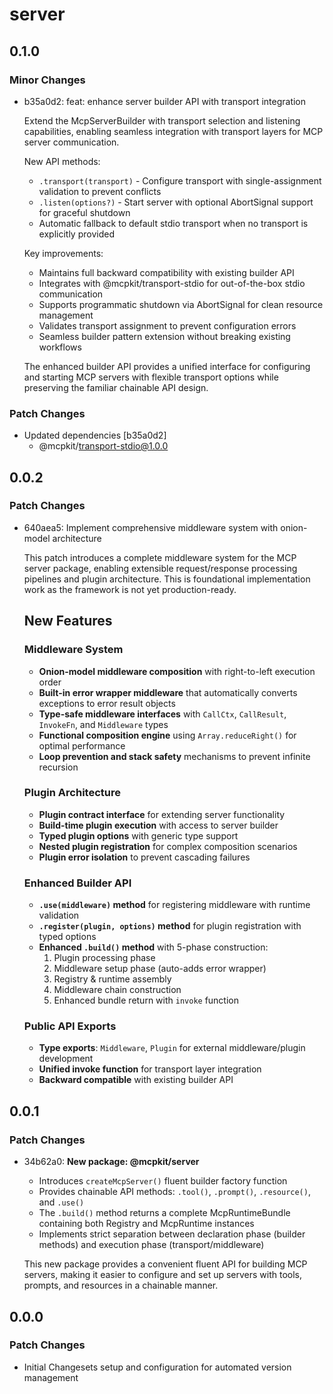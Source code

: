 # server

## 0.1.0

### Minor Changes

- b35a0d2: feat: enhance server builder API with transport integration

  Extend the McpServerBuilder with transport selection and listening capabilities, enabling seamless integration with transport layers for MCP server communication.

  New API methods:

  - `.transport(transport)` - Configure transport with single-assignment validation to prevent conflicts
  - `.listen(options?)` - Start server with optional AbortSignal support for graceful shutdown
  - Automatic fallback to default stdio transport when no transport is explicitly provided

  Key improvements:

  - Maintains full backward compatibility with existing builder API
  - Integrates with @mcpkit/transport-stdio for out-of-the-box stdio communication
  - Supports programmatic shutdown via AbortSignal for clean resource management
  - Validates transport assignment to prevent configuration errors
  - Seamless builder pattern extension without breaking existing workflows

  The enhanced builder API provides a unified interface for configuring and starting MCP servers with flexible transport options while preserving the familiar chainable API design.

### Patch Changes

- Updated dependencies [b35a0d2]
  - @mcpkit/transport-stdio@1.0.0

## 0.0.2

### Patch Changes

- 640aea5: Implement comprehensive middleware system with onion-model architecture

  This patch introduces a complete middleware system for the MCP server package, enabling extensible request/response processing pipelines and plugin architecture. This is foundational implementation work as the framework is not yet production-ready.

  ## New Features

  ### Middleware System

  - **Onion-model middleware composition** with right-to-left execution order
  - **Built-in error wrapper middleware** that automatically converts exceptions to error result objects
  - **Type-safe middleware interfaces** with `CallCtx`, `CallResult`, `InvokeFn`, and `Middleware` types
  - **Functional composition engine** using `Array.reduceRight()` for optimal performance
  - **Loop prevention and stack safety** mechanisms to prevent infinite recursion

  ### Plugin Architecture

  - **Plugin contract interface** for extending server functionality
  - **Build-time plugin execution** with access to server builder
  - **Typed plugin options** with generic type support
  - **Nested plugin registration** for complex composition scenarios
  - **Plugin error isolation** to prevent cascading failures

  ### Enhanced Builder API

  - **`.use(middleware)` method** for registering middleware with runtime validation
  - **`.register(plugin, options)` method** for plugin registration with typed options
  - **Enhanced `.build()` method** with 5-phase construction:
    1. Plugin processing phase
    2. Middleware setup phase (auto-adds error wrapper)
    3. Registry & runtime assembly
    4. Middleware chain construction
    5. Enhanced bundle return with `invoke` function

  ### Public API Exports

  - **Type exports**: `Middleware`, `Plugin` for external middleware/plugin development
  - **Unified invoke function** for transport layer integration
  - **Backward compatible** with existing builder API

## 0.0.1

### Patch Changes

- 34b62a0: **New package: @mcpkit/server**

  - Introduces `createMcpServer()` fluent builder factory function
  - Provides chainable API methods: `.tool()`, `.prompt()`, `.resource()`, and `.use()`
  - The `.build()` method returns a complete McpRuntimeBundle containing both Registry and McpRuntime instances
  - Implements strict separation between declaration phase (builder methods) and execution phase (transport/middleware)

  This new package provides a convenient fluent API for building MCP servers, making it easier to configure and set up servers with tools, prompts, and resources in a chainable manner.

## 0.0.0

### Patch Changes

- Initial Changesets setup and configuration for automated version management
